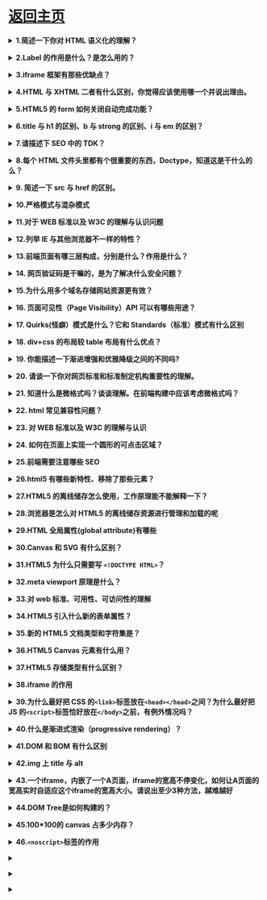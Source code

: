 # [返回主页](https://github.com/yisainan/web-interview/blob/master/README.md)

<b><details><summary>1.简述一下你对 HTML 语义化的理解？</summary></b>

答案：

①**用正确的标签做正确的事情。**

②html 语义化让页面的**内容结构化，结构更清晰**，便于对浏览器、搜索引擎解析；即使在没有样式 CSS 情况下也以一种文档格式显示，并且是容易阅读的;

③ 搜索引擎的爬虫也依赖于 HTML 标记来确定上下文和各个关键字的权重，**利于 SEO**;

④ 使阅读源代码的人对网站更容易将网站分块，**便于阅读维护理解**。

[参与互动](https://github.com/yisainan/web-interview/issues/2)

</details>

<b><details><summary>2.Label 的作用是什么？是怎么用的？</summary></b>

答案：label 标签来定义表单控制间的关系,**当用户选择该标签时，浏览器会自动将焦点转到和标签相关的表单控件上**。

解析：两种用法：**一种是 id 绑定，一种是嵌套**

```html
<label for="Name">Number:</label>

<input type=“text“name="Name" id="Name"/>

<label>Date:<input type="text" name="B"/></label>
```

[参与互动](https://github.com/yisainan/web-interview/issues/3)

</details>

<b><details><summary>3.iframe 框架有那些优缺点？</summary></b>

答案：

#### 优点：

- iframe 能够原封不动的把嵌入的网页展现出来。
- 如果有多个网页引用 iframe，那么你只需要修改 iframe 的内容，就可以实现调用的每一个页面内容的更改，方便快捷。
- 网页如果为了统一风格，头部和版本都是一样的，就可以写成一个页面，用 iframe 来嵌套，可以增加代码的可重用。
- 如果遇到加载缓慢的第三方内容如图标和广告，这些问题可以由 iframe 来解决。

#### 缺点：

- 框架结构中出现各种滚动条
- iframe 会阻塞主页面的 Onload 事件
- 搜索引擎的检索程序无法解读这种页面，不利于 SEO
- iframe 和主页面共享连接池，而浏览器对相同域的连接有限制，所以会影响页面的并行加载。

[参与互动](https://github.com/yisainan/web-interview/issues/4)

</details>

<b><details><summary>4.HTML 与 XHTML 二者有什么区别，你觉得应该使用哪一个并说出理由。</summary></b>

答案：

```

应该使用XHTML，因为XHTML是XML重写了HTML的规范，比HTML更加严格，表现如下：

1、XHTML中所有的标记都必须有一个相应的结束标签；

2、XHTML所有标签的元素和属性的名字都必须使用小写；

3、所有的XML标记都必须合理嵌套；

4、所有的属性都必须用引号“”括起来；

5、把所有<和&特殊符号用编码表示；

6、给所有属性附一个值；

7、不要在注释内容中使用“--”；

8、图片必须使用说明文字。

```

[参与互动](https://github.com/yisainan/web-interview/issues/5)

</details>

<b><details><summary>5.HTML5 的 form 如何关闭自动完成功能？</summary></b>

答案：将不想要自动完成的 `form` 或 `input` 设置为 `autocomplete=off`

解析：[MDN](https://developer.mozilla.org/zh-CN/docs/Web/Security/Securing_your_site/Turning_off_form_autocompletion)

[参与互动](https://github.com/yisainan/web-interview/issues/6)

</details>

<b><details><summary>6.title 与 h1 的区别、b 与 strong 的区别、i 与 em 的区别？</summary></b>

答案：

```

①title用于网站信息标题，突出网站标题或关键字，一个网站可以有多个title，seo权重高于H1；H1概括的是文章主题，一个页面最好只用一个H1，seo权重低于title。


解析：

A.从网站角度而言，title则重于网站信息标题，突出网站标题或关键字用title，一篇文章，一个页面最好只

用一个H1，H1用得太多，会稀释主题；一个网站可以有多个title，最好一个单页用一个title以便突出网站页面

主题信息。

B.从文章角度而言，H1则概括的是文章主题，突出文章主题，用H1，面对的用户，要突出其视觉效果。

C.从SEO角度而言，title的权重高于H1，其适用性要比H1广。


②b为了加粗而加粗，strong为了标明重点而加粗


解析：

A.b这个标签对应 bold，即文本加粗，其目的仅仅是为了加粗显示文本，是一种样式／风格需求；

B.strong这个标签意思是加强字符的语气，表示该文本比较重要，提醒读者／终端注意。为了达到这个目的，浏览器等终端将其加粗显示；


③ 同②i为了斜体而斜体，em为了标明重点而斜体，且对于搜索引擎来说strong和em比b和i要重视的多

```

[参与互动](https://github.com/yisainan/web-interview/issues/7)

</details>

<b><details><summary>7.请描述下 SEO 中的 TDK？</summary></b>

答案：在 SEO 中，所谓的 TDK 其实就是 title、description、keywords 这三个标签，title 标题标签，description 描述标签，keywords 关键词标签

[参与互动](https://github.com/yisainan/web-interview/issues/8)

</details>

<b><details><summary>8.每个 HTML 文件头里都有个很重要的东西，Doctype，知道这是干什么的么？</summary></b>

答案：`<!DOCTYPE>` 声明位于文档中的最前面的位置，处于 `<html>` 标签之前。

1.告知浏览器文档使用哪种 HTML 或 XHTML 规范。

2.告诉浏览器按照何种规范解析页（如果你的页面没有 DOCTYPE 的声明，那么 compatMode 默认就是 BackCompat,浏览器按照自己的方式解析渲染页面）

解析：

doctype 是一种标准通用标记语言的文档类型声明，目的是告诉标准通用标记语言解析器要使用什么样的文档类型定义（DTD）来解析文档。

<!DOCTYPE>声明是用来指示web浏览器关于页面使用哪个HTML版本进行编写的指令。

<!DOCTYPE>声明必须是HTML文档的第一行，位于html标签之前。

浏览器本身分为两种模式，一种是标准模式，一种是怪异模式，浏览器通过 doctype 来区分这两种模式，doctype 在 html 中的作用就是触发浏览器的标准模式，如果 html 中省略了 doctype，浏览器就会进入到 Quirks 模式的怪异状态，在这种模式下，有些样式会和标准模式存在差异，而 html 标准和 dom 标准值规定了标准模式下的行为，没有对怪异模式做出规定，因此不同浏览器在怪异模式下的处理也是不同的，所以一定要在 html 开头使用 doctype。

[参与互动](https://github.com/yisainan/web-interview/issues/9)

</details>

<b><details><summary>9. 简述一下 src 与 href 的区别。</summary></b>

答案：src 用于引用资源，替换当前元素；href 用于在当前文档和引用资源之间确立联系。

解析：

- href <br>
  href 标识超文本引用，用在 link 和 a 等元素上，href 是引用和页面关联，是在当前元素和引用资源之间建立联系<br>
  若在文档中添加 href ，浏览器会识别该文档为 CSS 文件，就会并行下载资源并且不会停止对当前文档的处理。这也是为什么建议使用 link 方式加载 CSS，而不是使用 @import 方式。
- src <br>
  src 表示引用资源，替换当前元素，用在 img，script，iframe 上，src 是页面内容不可缺少的一部分。<br>
  当浏览器解析到 src ，会暂停其他资源的下载和处理（图片不会暂停其他资源下载和处理），直到将该资源加载、编译、执行完毕，图片和框架等也如此，类似于将所指向资源应用到当前内容。这也是为什么建议把 js 脚本放在底部而不是头部的原因。

[参考](https://blog.csdn.net/lhjuejiang/article/details/80795081)

[参与互动](https://github.com/yisainan/web-interview/issues/10)

</details>

<b><details><summary>10.严格模式与混杂模式</summary></b>

答案：

严格模式：以浏览器支持的最高标准运行

混杂模式：页面以宽松向下兼容的方式显示，模拟老式浏览器的行为

[参与互动](https://github.com/yisainan/web-interview/issues/11)

</details>

<b><details><summary>11.对于 WEB 标准以及 W3C 的理解与认识问题</summary></b>

答案：

<b>web 标准</b>简单来说可以分为<b>结构、表现和行为</b>。其中结构主要是有 HTML 标签组成。或许通俗点说，在页面 body 里面我们写入的标签都是为了页面的结构。表现即指 css 样式表，通过 css 可以是页面的结构标签更具美感。行为是指页面和用户具有一定的交互，同时页面结构或者表现发生变化，主要是有 js 组成。

web 标准一般是将该三部分独立分开，使其更具有模块化。但一般产生行为时，就会有结构或者表现的变化，也使这三者的界限并不那么清晰。

W3C 对 web 标准提出了规范化的要求，也就是在实际编程中的一些代码规范：包含如下几点

1.对于结构要求：（标签规范可以提高搜索引擎对页面的抓取效率，对 SEO 很有帮助）

1）标签字母要小写

2）标签要闭合

3）标签不允许随意嵌套

2.对于 css 和 js 来说

1）尽量使用外链 css 样式表和 js 脚本。是结构、表现和行为分为三块，符合规范。同时提高页面渲染速度，提高用户的体验。

2）样式尽量少用行间样式表，使结构与表现分离，标签的 id 和 class 等属性命名要做到见文知义，标签越少，加载越快，用户体验提高，代码维护简单，便于改版

3）不需要变动页面内容，便可提供打印版本而不需要复制内容，提高网站易用性。

[参与互动](https://github.com/yisainan/web-interview/issues/12)

</details>

<b><details><summary>12.列举 IE 与其他浏览器不一样的特性？</summary></b>

答案：

a. IE 的排版引擎是 Trident （又称为 MSHTML）

b. Trident 内核曾经几乎与 W3C 标准脱节（2005 年）

c. Trident 内核的大量 Bug 等安全性问题没有得到及时解决

d. JS 方面，有很多独立的方法，例如绑定事件的 attachEvent、创建事件的 createEventObject 等

e. CSS 方面，也有自己独有的处理方式，例如设置透明，低版本 IE 中使用滤镜的方式

[参与互动](https://github.com/yisainan/web-interview/issues/13)

</details>

<b><details><summary>13.前端页面有哪三层构成，分别是什么？作用是什么？</summary></b>

答案：分成：结构层、表示层、行为层。

1. 结构层（structural layer）

由 HTML 或 XHTML 之类的标记语言负责创建。标签，也就是那些出现在尖括号里的单词，对网页内容的语义含义做出了描述，但这些标签不包含任何关于如何显示有关内容的信息。例如，P 标签表达了这样一种语义：“这是一个文本段。”

2. 表示层（presentation layer）

由 CSS 负责创建。 CSS 对“如何显示有关内容”的问题做出了回答。

3. 行为层（behaviorlayer）

负责回答“内容应该如何对事件做出反应”这一问题。这是 Javascript 语言和 DOM 主宰的领域。

[参与互动](https://github.com/yisainan/web-interview/issues/14)

</details>

<b><details><summary>14. 网页验证码是干嘛的，是为了解决什么安全问题？</summary></b>

答案：

- 区分用户是计算机还是人的公共全自动程序。可以防止恶意破解密码、刷票、论坛灌水
- 有效防止黑客对某一个特定注册用户用特定程序暴力破解方式进行不断的登陆尝试

[参与互动](https://github.com/yisainan/web-interview/issues/15)

</details>

<b><details><summary>15.为什么用多个域名存储网站资源更有效？</summary></b>

答案：

1、CDN 缓存更方便

2、突破浏览器并发限制

3、节约 cookie 带宽

4、节约主域名的连接数，优化页面响应速度

5、防止不必要的安全问题

[参与互动](https://github.com/yisainan/web-interview/issues/16)

</details>

<b><details><summary>16. 页面可见性（Page Visibility）API 可以有哪些用途？</summary></b>

答案：

页面可见性： 就是对于用户来说，页面是显示还是隐藏, 所谓显示的页面，就是我们正在看的页面；隐藏的页面，就是我们没有看的页面。 因为，我们一次可以打开好多标签页面来回切换着，始终只有一个页面在我们眼前，其他页面就是隐藏的，还有一种就是.........，(把浏览器最小化，所有的页面就都不可见了)。

API 很简单，document.hidden 就返回一个布尔值，如果是 true, 表示页面可见，false 则表示，页面隐藏。 不同页面之间来回切换，触发 visibilitychange 事件。 还有一个 document.visibilityState, 表示页面所处的状态，取值：visible, hidden 等四个。

```js
document.addEventListener("visibilitychange", function() {
  if (document.hidden) {
    document.title = "hidden";
  } else {
    document.title = "visibile";
  }
});
```

我们打开这个页面，然后再打开另一个页面，来回点击这两个页面，当我们看到这个页面时，标题显示 visiable ,当我们看另一个页面时，标题显示 hidden;

动画，视频，音频都可以在页面显示时打开，在页面隐藏时关闭

解析：[参考](https://www.cnblogs.com/king18181753985/p/6510315.html)

[参与互动](https://github.com/yisainan/web-interview/issues/17)

</details>

<b><details><summary>17. Quirks(怪癖）模式是什么？它和 Standards（标准）模式有什么区别</summary></b>

答案：

1 以 ie6 为例，如果写了 DTD，就意味着这个页面将采用对 CSS 支持更好的布局，而如果没有，则采用兼容之前的布局方式。这就是 Quirks 模式（怪癖模式，诡异模式，怪异模式）。

2 区别：总体会有布局、样式解析和脚本执行三个方面的区别。

设置一个元素的宽度和高度

给`<span>`等行内元素设置 width 和 height

用 margin:0 auto 设置水平居中

从 IE6 开始，引入了 Standards 模式，标准模式中，浏览器尝试给符合标准的文档在规范上的正确处理达到在指定浏览器中的程度。

在 IE6 之前 CSS 还不够成熟，所以 IE5 等之前的浏览器对 CSS 的支持很差， IE6 将对 CSS 提供更好的支持，然而这时的问题就来了，因为有很多页面是基于旧的布局方式写的，而如果 IE6  支持 CSS 则将令这些页面显示不正常，如何在即保证不破坏现有页面，又提供新的渲染机制呢？

在写程序时我们也会经常遇到这样的问题，如何保证原来的接口不变，又提供更强大的功能，尤其是新功能不兼容旧功能时。遇到这种问题时的一个常见做法是增加参数和分支，即当某个参数为真时，我们就使用新功能，而如果这个参数   不为真时，就使用旧功能，这样就能不破坏原有的程序，又提供新功能。IE6 也是类似这样做的，它将 DTD（文档类型定义）当成了这个“参数”，因为以前的页面大家都不会去写 DTD，所以 IE6 就假定   如果写了 DTD，就意味着这个页面将采用对 CSS 支持更好的布局，而如果没有，则采用兼容之前的布局方式。这就是 Quirks 模式（怪癖模式，诡异模式，怪异模式）。

区别：

总体会有布局、样式解析和脚本执行三个方面的区别。

盒模型：在 W3C 标准中，如果设置一个元素的宽度和高度，指的是元素内容的宽度和高度，而在 Quirks  模式下，IE 的宽度和高度还包含了 padding 和 border。

设置行内元素的高宽：在 Standards 模式下，给`<span>`等行内元素设置 wdith 和 height 都不会生效，而在 quirks 模式下，则会生效。

设置百分比的高度：在 standards 模式下，一个元素的高度是由其包含的内容来决定的，如果父元素没有设置百分比的高度，子元素设置一个百分比的高度是无效的

用 margin:0 auto 设置水平居中：使用 margin:0 auto 在 standards 模式下可以使元素水平居中，但在 quirks 模式下却会失效。

（还有很多，答出什么不重要，关键是看他答出的这些是不是自己经验遇到的，还是说都是看文章看的，甚至完全不知道。）

[参与互动](https://github.com/yisainan/web-interview/issues/18)

</details>

<b><details><summary>18. div+css 的布局较 table 布局有什么优点？</summary></b>

答案：分离 方便改版 快清晰简洁 seo

1.改版的时候更方便 只要改 css 文件。

2.页面加载速度更快、结构化清晰、页面显示简洁。

3.表现与结构相分离。

4.易于优化（seo）搜索引擎更友好，排名更容易靠前。

[参与互动](https://github.com/yisainan/web-interview/issues/19)

</details>

<b><details><summary>19. 你能描述一下渐进增强和优雅降级之间的不同吗?</summary></b>

答案：

渐进增强  progressive enhancement：针对低版本浏览器进行构建页面，保证最基本的功能，然后再针对高级浏览器进行效果、交互等改进和追加功能达到更好的用户体验。

（一开始保证最基本的功能，再改进和追加功能）

优雅降级  graceful degradation：一开始就构建完整的功能，然后再针对低版本浏览器进行兼容。

（一开始就构建完整的功能，再针对低版本浏览器进行兼容。）

区别：优雅降级是从复杂的现状开始，并试图减少用户体验的供给，而渐进增强则是从一个非常基础的，能够起作用的版本开始，并不断扩充，以适应未来环境的需要。降级（功能衰减）意味着往回看；而渐进增强则意味着朝前看，同时保证其根基处于安全地带。

[参与互动](https://github.com/yisainan/web-interview/issues/20)

</details>

<b><details><summary>20. 请谈一下你对网页标准和标准制定机构重要性的理解。</summary></b>

答案：降低开发难度及开发成本，减少各种 BUG、安全问题， 提高网站易用性

[参与互动](https://github.com/yisainan/web-interview/issues/21)

</details>

<b><details><summary>21. 知道什么是微格式吗？谈谈理解。在前端构建中应该考虑微格式吗？</summary></b>

答案：微格式（Microformats）是一种让机器可读的语义化 XHTML 词汇的集合，是结构化数据的开放标准。是为特殊应用而制定的特殊格式。

优点：将智能数据添加到网页上，让网站内容在搜索引擎结果界面可以显示额外的提示。（应用范例：豆瓣，有兴趣自行 google）

[参与互动](https://github.com/yisainan/web-interview/issues/42)

</details>

<b><details><summary>22. html 常见兼容性问题？</summary></b>

答案：

1.双边距 BUG float 引起的，解决办法: 使用 display解决

2.3 像素问题 使用 float 引起的，解决办法: 使用 dislpay:inline -3px

3.超链接 hover 点击后失效，解决办法: 使用正确的书写顺序 link visited hover active

4.Ie z-index 问题，解决办法: 给父级添加 position:relative

5.Png 透明 ，解决办法: 使用 js 代码

6.Min-height 最小高度 ，解决办法: ！Important 解决

7.select 在 ie6 下遮盖，解决办法: 使用 iframe 嵌套

8.为什么没有办法定义 1px 左右的宽度容器，解决办法: （IE6 默认的行高造成的，使用 over:hidden,zoom:0.08 line-height:1px）

9.IE5-8 不支持 opacity，解决办法：

```css
.opacity {
  opacity: 0.4;
  filter: alpha(opacity=60); /_ for IE5-7 _/
  -ms-filter: "progid:DXImageTransform.Microsoft.Alpha(Opacity=60)"; /_ for IE 8_/
}
```

10.IE6 不支持 PNG 透明背景，解决办法: IE6 下使用 gif 图片

[参与互动](https://github.com/yisainan/web-interview/issues/43)

</details>

<b><details><summary>23. 对 WEB 标准以及 W3C 的理解与认识</summary></b>

答案：标签闭合、标签小写、不乱嵌套、提高搜索机器人搜索几率、使用外 链 css 和 js 脚本、结构行为表现的分离、文件下载与页面速度更快、内容能被更多的用户所访问、内容能被更广泛的设备所访问、更少的代码和组件，容易维 护、改版方便，不需要变动页面内容、提供打印版本而不需要复制内容、提高网站易用性。

[参与互动](https://github.com/yisainan/web-interview/issues/44)

</details>

<b><details><summary>24. 如何在页面上实现一个圆形的可点击区域？</summary></b>

答案：css3、js、map 加 area

一.border-radius (css3)

对于圆形，最直接的方法想到的就是 css3 的圆角属性，这个属性可以将 html 元素的形状设置为圆形，这之后你想对该圆形区域设置什么事件就设置什么事件(当然包括点击)。（这里就不做具体的 test 了）

二.通过事件坐标来实现（js）

也就是通过 js 来进行一个区域判断，进而简介地的形成可点区域，以下给出主要的 js 测试代码：

```js
// 获取目标元素
var box = document.getElementById("box");

// 对目标元素target的圆形区域进行一个点击事件绑定
function bindClickOnCircleArea(target, callback) {
  target.onclick = function(e) {
    e = e || window.event;

    // target中心点的坐标
    var x1 = 100;
    var y1 = 100;

    // 事件源坐标
    var x2 = e.offsetX;
    var y2 = e.offsetY;

    // 校验是否在圆形点击区，在的话就执行callback回调
    // 计算事件触发点与target中心的位置
    var len = Math.abs(Math.sqrt(Math.pow(x2 - x1, 2) + Math.pow(y2 - y1, 2)));
    // 通过半径进行校验
    if (len <= 100) {
      callback();
    } else {
      alert("死鬼，跑哪去啊，你老婆我是黄皮肤还是白皮肤都分不清了吗");
    }
  };
}

// 执行
bindClickOnCircleArea(box, function() {
  alert("老婆，你让我好找啊，呜呜呜");
});
```

三.通过 map 加 area

```html
<img src="../imgs/test.jpg" width="200" border="0" usemap="#Map" />
<map name="Map" id="Map">
  <area
    shape="circle"
    coords="100,100,100"
    href="http://www.baidu.com"
    target="_blank"
  />
</map>
```

[参考](https://zhuanlan.zhihu.com/p/48168812)

[参与互动](https://github.com/yisainan/web-interview/issues/45)

</details>

<b><details><summary>25.前端需要注意哪些 SEO</summary></b>

答案：

1. 合理的 title、description、keywords：搜索对着三项的权重逐个减小，title 值强调重点即可，重要关键词出现不要超过 2 次，而且要靠前，不同页面 title 要有所不同；description 把页面内容高度概括，长度合适，不可过分堆砌关键词，不同页面 description 有所不同；keywords 列举出重要关键词即可

2. 语义化的 HTML 代码，符合 W3C 规范：语义化代码让搜索引擎容易理解网页

3. 重要内容 HTML 代码放在最前：搜索引擎抓取 HTML 顺序是从上到下，有的搜索引擎对抓取长度有限制，保证重要内容一定会被抓取

4. 重要内容不要用 js 输出：爬虫不会执行 js 获取内容

5. 少用 iframe：搜索引擎不会抓取 iframe 中的内容

6. 非装饰性图片必须加 alt

7. 提高网站速度：网站速度是搜索引擎排序的一个重要指标

解析：[参考](https://www.cnblogs.com/passkey/p/10081589.html)

[参与互动](https://github.com/yisainan/web-interview/issues/46)

</details>

<b><details><summary>26.html5 有哪些新特性、移除了那些元素？</summary></b>

答案：

新特性：

1. 拖拽释放(Drag and drop) API

2. 语义化更好的内容标签（header,nav,footer,aside,article,section）

3. 音频、视频 API(audio,video)

4. 画布(Canvas) API

5. 地理(Geolocation) API

6. 本地离线存储 localStorage 长期存储数据，浏览器关闭后数据不丢失；

7. sessionStorage 的数据在浏览器关闭后自动删除

8. 表单控件，calendar、date、time、email、url、search

9. 新的技术 webworker, websocket, Geolocation

移除的元素：

1. 纯表现的元素：basefont，big，center，font, s，strike，tt，u；

2. 对可用性产生负面影响的元素：frame，frameset，noframes；

支持 HTML5 新标签：

- IE8/IE7/IE6 支持通过 document.createElement 方法产生的标签，
  可以利用这一特性让这些浏览器支持 HTML5 新标签，
  浏览器支持新标签后，还需要添加标签默认的样式：
- 当然最好的方式是直接使用成熟的框架、使用最多的是 html5shim 框架

```html
<!--[if lt IE 9]>
  <script>
    src = "http://html5shim.googlecode.com/svn/trunk/html5.js";
  </script>
<![endif]-->
```

[参与互动](https://github.com/yisainan/web-interview/issues/47)

</details>

<b><details><summary>27.HTML5 的离线储存怎么使用，工作原理能不能解释一下？</summary></b>

答案：

在用户没有与因特网连接时，可以正常访问站点或应用，在用户与因特网连接时，更新用户机器上的缓存文件。

原理：HTML5 的离线存储是基于一个新建的.appcache 文件的缓存机制(不是存储技术)，通过这个文件上的解析清单离线存储资源，这些资源就会像 cookie 一样被存储了下来。之后当网络在处于离线状态下时，浏览器会通过被离线存储的数据进行页面展示。

使用方法

只要在头部加一个 manifest 属性就 ok 了

```html
<!DOCTYPE html>
<html manifest="cache.manifest">
  ...
</html>
```

然后 cache.manifest 文件的书写方式如下：

```
CACHE MANIFEST
#v0.11

CACHE:

js/app.js
css/style.css

NETWORK:
resourse/logo.png

FALLBACK:
/ /offline.html
```

解析：

代码说明：

离线存储的 manifest 一般由三个部分组成:

1. CACHE:表示需要离线存储的资源列表，由于包含 manifest 文件的页面将被自动离线存储，所以不需要把页面自身也列出来。
2. NETWORK:表示在它下面列出来的资源只有在在线的情况下才能访问，他们不会被离线存储，所以在离线情况下无法使用这些资源。不过，如果在 CACHE 和 NETWORK 中有一个相同的资源，那么这个资源还是会被离线存储，也就是说 CACHE 的优先级更高。
3. FALLBACK:表示如果访问第一个资源失败，那么就使用第二个资源来替换他，比如上面这个文件表示的就是如果访问根目录下任何一个资源失败了，那么就去访问 offline.html。

[参考](https://www.cnblogs.com/zhangym118/archive/2016/09/22/5897056.html)

[参与互动](https://github.com/yisainan/web-interview/issues/48)

</details>

<b><details><summary>28.浏览器是怎么对 HTML5 的离线储存资源进行管理和加载的呢</summary></b>

答案：在线的情况下，浏览器发现 html 头部有 manifest 属性，它会请求 manifest 文件，如果是第一次访问 app，那么浏览器就会根据 manifest 文件的内容下载相应的资源并且进行离线存储。如果已经访问过 app 并且资源已经离线存储了，那么浏览器就会使用离线的资源加载页面，然后浏览器会对比新的 manifest 文件与旧的 manifest 文件，如果文件没有发生改变，就不做任何操作，如果文件改变了，那么就会重新下载文件中的资源并进行离线存储。
离线的情况下，浏览器就直接使用离线存储的资源。

[参与互动](https://github.com/yisainan/web-interview/issues/49)

</details>

<b><details><summary>29.HTML 全局属性(global attribute)有哪些</summary></b>

答案：

- accesskey:设置快捷键，提供快速访问元素如<a href="#" accesskey=“a”>aaa</a>在 windows 下的 firefox 中按 alt + shift + a 可激活元素
- class:为元素设置类标识，多个类名用空格分开，CSS 和 javascript 可通过 class 属性获取元素
- contenteditable: 指定元素内容是否可编辑
- contextmenu: 自定义鼠标右键弹出菜单内容
- data-\*: 为元素增加自定义属性
- dir: 设置元素文本方向
- draggable: 设置元素是否可拖拽
- dropzone: 设置元素拖放类型： copy, move, link
- hidden: 表示一个元素是否与文档。样式上会导致元素不显示，但是不能用这个属性实现样式效果
- id: 元素 id，文档内唯一
- lang: 元素内容的的语言
- spellcheck: 是否启动拼写和语法检查
- style: 行内 css 样式
- tabindex: 设置元素可以获得焦点，通过 tab 可以导航
- title: 元素相关的建议信息
- translate: 元素和子孙节点内容是否需要本地化

解析：[参考](https://funteas.com/topic/5906a8bc8783c1370b809c2a)

[参与互动](https://github.com/yisainan/web-interview/issues/50)

</details>

<b><details><summary>30.Canvas 和 SVG 有什么区别？</summary></b>

答案：Canvas 和 SVG 都允许您在浏览器中创建图形，但是它们在根本上是不同的。

## Canvas

描述：

通过 Javascript 来绘制 2D 图形。
是逐像素进行渲染的。
其位置发生改变，会重新进行绘制。

## SVG

描述：

一种使用 XML 描述的 2D 图形的语言
SVG 基于 XML 意味着，SVG DOM 中的每个元素都是可用的，可以为某个元素附加 Javascript 事件处理器。
在 SVG 中，每个被绘制的图形均被视为对象。如果 SVG 对象的属性发生变化，那么浏览器能够自动重现图形。

## 比较

Canvas

- 依赖分辨率
- 不支持事件处理器
- 弱的文本渲染能力
- 能够以 .png 或 .jpg 格式保存结果图像
- 最适合图像密集型的游戏，其中的许多对象会被频繁重绘

SVG

- 不依赖分辨率
- 支持事件处理器
- 最适合带有大型渲染区域的应用程序（比如谷歌地图）
- 复杂度高会减慢渲染速度（任何过度使用 DOM 的应用都不快）
- 不适合游戏应用

解析：[参考](http://www.w3school.com.cn/html5/html_5_canvas_vs_svg.asp)

[参与互动](https://github.com/yisainan/web-interview/issues/51)

</details>

<b><details><summary>31.HTML5 为什么只需要写 `<!DOCTYPE HTML>`？</summary></b>

答案：HTML 4.01 中的 doctype 需要对 DTD 进行引用，因为 HTML 4.01 基于 SGML。而 HTML 5 不基于 SGML，因此不需要对 DTD 进行引用，但是需要 doctype 来规范浏览器的行为。其中，SGML 是标准通用标记语言,简单的说，就是比 HTML,XML 更老的标准，这两者都是由 SGML 发展而来的。BUT，HTML5 不是的。

`<!DOCTYPE>`声明位于位于 HTML 文档中的第一行，处于 `<html>` 标签之前。作用：告知浏览器的解析器用什么文档标准解析这个文档。DOCTYPE 不存在或格式不正确会导致文档以怪异模式呈现。

[参与互动](https://github.com/yisainan/web-interview/issues/52)

</details>

<b><details><summary>32.meta viewport 原理是什么？</summary></b>

答案：

meta viewport 标签的作用是让当前 viewport 的宽度等于设备的宽度，同时不允许用户进行手动缩放

viewport的原理：移动端浏览器通常都会在一个比移动端屏幕更宽的虚拟窗口中渲染页面，这个虚拟窗口就是 viewport; 目的是正常展示没有做移动端适配的网页，让他们完整的展示给用户；

解析：

Viewport ：字面意思为视图窗口，在移动 web 开发中使用。表示将设备浏览器宽度虚拟成一个特定的值（或计算得出），这样利于移动 web 站点跨设备显示效果基本一致。移动版的 Safari 浏览器最新引进了 viewport 这个 meta tag，让网页开发者来控制 viewport 的大小和缩放，其他手机浏览器也基本支持。

在移动端浏览器当中，存在着两种视口，一种是可见视口（也就是我们说的设备大小），另一种是视窗视口（网页的宽度是多少）。
举个例子：如果我们的屏幕是 320 像素 \* 480 像素的大小（iPhone4），假设在浏览器中，320 像素的屏幕宽度能够展示 980 像素宽度的内容。那么 320 像素的宽度就是可见视口的宽度，而能够显示的 980 像素的宽度就是视窗视口的宽度。

为了显示更多的内容，大多数的浏览器会把自己的视窗视口扩大，简易的理解，就是让原本 320 像素的屏幕宽度能够容下 980 像素甚至更宽的内容（将网页等比例缩小）。

### Viewport 属性值

- width 设置 layout viewport 的宽度，为一个正整数，或字符串"width-device"
- initial-scale 设置页面的初始缩放值，为一个数字，可以带小数
- minimum-scale 允许用户的最小缩放值，为一个数字，可以带小数
- maximum-scale 允许用户的最大缩放值，为一个数字，可以带小数
- height 设置 layout viewport 的高度，这个属性对我们并不重要，很少使用
- user-scalable 是否允许用户进行缩放，值为"no"或"yes", no 代表不允许，yes 代表允许这些属性可以同时使用，也可以单独使用或混合使用，多个属性同时使用时用逗号隔开就行了。

[参与互动](https://github.com/yisainan/web-interview/issues/53)

</details>

<b><details><summary>33.对 web 标准、可用性、可访问性的理解</summary></b>

答案：

可用性（Usability）：产品是否容易上手，用户能否完成任务，效率如何，以及这过程中用户的主观感受可好，是从用户的角度来看产品的质量。可用性好意味着产品质量高，是企业的核心竞争力。

可访问性（Accessibility）：Web 内容对于残障用户的可阅读和可理解性

可维护性（Maintainability）：一般包含两个层次，一是当系统出现问题时，快速定位并解决问题的成本，成本低则可维护性好。二是代码是否容易被人理解，是否容易修改和增强功能。

[参与互动](https://github.com/yisainan/web-interview/issues/54)

</details>

<b><details><summary>34.HTML5 引入什么新的表单属性？</summary></b>

答案：Datalist datetime output keygen date month week time number range emailurl

[参与互动](https://github.com/yisainan/web-interview/issues/55)

</details>

<b><details><summary>35.新的 HTML5 文档类型和字符集是？</summary></b>

答案：

```
HTML5文档类型：<!doctype html>
HTML5使用的编码<meta charset=”UTF-8”>
```

[参与互动](https://github.com/yisainan/web-interview/issues/56)

</details>

<b><details><summary>36.HTML5 Canvas 元素有什么用？</summary></b>

答案：Canvas 元素用于在网页上绘制图形，该元素标签强大之处在于可以直接在 HTML 上进行图形操作。

[参与互动](https://github.com/yisainan/web-interview/issues/57)

</details>

<b><details><summary>37.HTML5 存储类型有什么区别？</summary></b>

答案：Media API、Text Track API、Application Cache API、User Interaction、Data Transfer API、Command API、Constraint Validation API、History API

[参与互动](https://github.com/yisainan/web-interview/issues/58)

</details>

<b><details><summary>38.iframe 的作用</summary></b>

答案：iframe 是用来在网页中插入第三方页面，早期的页面使用 iframe 主要是用于导航栏这种很多页面都相同的部分，这样在切换页面的时候避免重复下载。

优点

1. 便于修改，模拟分离，像一些信息管理系统会用到。
2. 但现在基本不推荐使用。除非特殊需要，一般不推荐使用。

缺点

1. iframe 的创建比一般的 DOM 元素慢了 1-2 个数量级
2. iframe 标签会阻塞页面的的加载，如果页面的 onload 事件不能及时触发，会让用户觉得网页加载很慢，用户体验不好，在 Safari 和 Chrome 中可以通过 js 动态设置 iframe 的 src 属性来避免阻塞。
3. iframe 对于 SEO 不友好，替换方案一般就是动态语言的 Incude 机制和 ajax 动态填充内容等。

[参与互动](https://github.com/yisainan/web-interview/issues/59)

</details>

<b><details><summary>39.为什么最好把 CSS 的`<link>`标签放在`<head></head>`之间？为什么最好把 JS 的`<script>`标签恰好放在`</body>`之前，有例外情况吗？</summary></b>

答案：

**把`<link>`放在`<head>`中**

把`<link>`标签放在`<head></head>`之间是规范要求的内容。此外，这种做法可以让页面逐步呈现，提高了用户体验。将样式表放在文档底部附近，会使许多浏览器（包括 Internet Explorer）不能逐步呈现页面。一些浏览器会阻止渲染，以避免在页面样式发生变化时，重新绘制页面中的元素。这种做法可以防止呈现给用户空白的页面或没有样式的内容。

**把`<script>`标签恰好放在`</body>`之前**

脚本在下载和执行期间会阻止 HTML 解析。把`<script>`标签放在底部，保证 HTML 首先完成解析，将页面尽早呈现给用户。

例外情况是当你的脚本里包含`document.write()`时。但是现在，`document.write()`不推荐使用。同时，将`<script>`标签放在底部，意味着浏览器不能开始下载脚本，直到整个文档（document）被解析。也许，对此比较好的做法是，`<script>`使用`defer`属性，放在`<head>`中。

[参与互动](https://github.com/yisainan/web-interview/issues/60)

</details>

<b><details><summary>40.什么是渐进式渲染（progressive rendering）？</summary></b>

答案：渐进式渲染是用于提高网页性能（尤其是提高用户感知的加载速度），以尽快呈现页面的技术。

在以前互联网带宽较小的时期，这种技术更为普遍。如今，移动终端的盛行，而移动网络往往不稳定，渐进式渲染在现代前端开发中仍然有用武之地。

一些举例：

- 图片懒加载——页面上的图片不会一次性全部加载。当用户滚动页面到图片部分时，JavaScript 将加载并显示图像。
- 确定显示内容的优先级（分层次渲染）——为了尽快将页面呈现给用户，页面只包含基本的最少量的 CSS、脚本和内容，然后可以使用延迟加载脚本或监听`DOMContentLoaded`/`load`事件加载其他资源和内容。
- 异步加载 HTML 片段——当页面通过后台渲染时，把 HTML 拆分，通过异步请求，分块发送给浏览器。

解析：更多相关细节可以在[这里](http://www.ebaytechblog.com/2014/12/08/async-fragments-rediscovering-progressive-html-rendering-with-marko/)找到。

[参与互动](https://github.com/yisainan/web-interview/issues/61)

</details>

<b><details><summary>41.DOM 和 BOM 有什么区别</summary></b>

答案：

- DOM

Document Object Model，文档对象模型

DOM 是为了操作文档出现的 API，document 是其的一个对象

DOM 和文档有关，这里的文档指的是网页，也就是 html 文档。DOM 和浏览器无关，他关注的是网页本身的内容。

- BOM

Browser Object Model，浏览器对象模型

BOM 是为了操作浏览器出现的 API，window 是其的一个对象

window 对象既为 javascript 访问浏览器提供 API，同时在 ECMAScript 中充当 Global 对象

</details>

<b><details><summary>42.img 上 title 与 alt</summary></b>

答案：title 指图片的信息、alt 指图片不显示时显示的文字

</details>

<b><details><summary>43.一个iframe，内嵌了一个A页面，iframe的宽高不停变化，如何让A页面的宽高实时自适应这个iframe的宽高大小。请说出至少3种方法，越难越好</summary></b>

答案：

1. css的方案
2. onresize
3. 监听鼠标动作，鼠标释放后重新定宽

</details>

<b><details><summary>44.DOM Tree是如何构建的？</summary></b>

答案：

1. HTML 解释器

HTML 解释器的工作就是将网络或者本地磁盘获取的 HTML 网页和资源从字节流解释成 DOM 树结构。

2. JavaScript 的执行

在 HTML 解释器的工作过程中，可能会有 JavaScript 代码需要执行，它发生在将字符串解释成词语之后、创建各种节点的时候。这也是为什么全局执行的 JavaScript 代码不能访问 DOM 的原因——因为 DOM 树还没有被创建完呢。

</details>

<b><details><summary>45.100*100的 canvas 占多少内存？</summary></b>

答案：[参考](https://www.jianshu.com/p/27dd0e802809)

</details>

<b><details><summary>46.`<noscript>`标签的作用</summary></b>

答案：noscript 元素用来定义在脚本未被执行时的替代内容（文本）。

此标签可被用于可识别 `<script>` 标签但无法支持其中的脚本的浏览器。

</details>

<b><details><summary></summary></b>

答案：

</details>

<b><details><summary></summary></b>

答案：

</details>

<b><details><summary></summary></b>

答案：

</details>